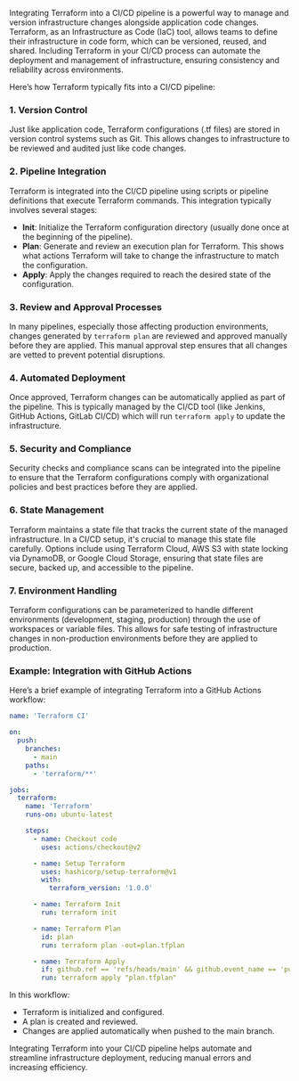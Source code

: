 Integrating Terraform into a CI/CD pipeline is a powerful way to manage and version infrastructure changes alongside application code changes. Terraform, as an Infrastructure as Code (IaC) tool, allows teams to define their infrastructure in code form, which can be versioned, reused, and shared. Including Terraform in your CI/CD process can automate the deployment and management of infrastructure, ensuring consistency and reliability across environments.

Here’s how Terraform typically fits into a CI/CD pipeline:

### 1. **Version Control**
Just like application code, Terraform configurations (.tf files) are stored in version control systems such as Git. This allows changes to infrastructure to be reviewed and audited just like code changes.

### 2. **Pipeline Integration**
Terraform is integrated into the CI/CD pipeline using scripts or pipeline definitions that execute Terraform commands. This integration typically involves several stages:
   - **Init**: Initialize the Terraform configuration directory (usually done once at the beginning of the pipeline).
   - **Plan**: Generate and review an execution plan for Terraform. This shows what actions Terraform will take to change the infrastructure to match the configuration.
   - **Apply**: Apply the changes required to reach the desired state of the configuration.

### 3. **Review and Approval Processes**
In many pipelines, especially those affecting production environments, changes generated by `terraform plan` are reviewed and approved manually before they are applied. This manual approval step ensures that all changes are vetted to prevent potential disruptions.

### 4. **Automated Deployment**
Once approved, Terraform changes can be automatically applied as part of the pipeline. This is typically managed by the CI/CD tool (like Jenkins, GitHub Actions, GitLab CI/CD) which will run `terraform apply` to update the infrastructure.

### 5. **Security and Compliance**
Security checks and compliance scans can be integrated into the pipeline to ensure that the Terraform configurations comply with organizational policies and best practices before they are applied.

### 6. **State Management**
Terraform maintains a state file that tracks the current state of the managed infrastructure. In a CI/CD setup, it's crucial to manage this state file carefully. Options include using Terraform Cloud, AWS S3 with state locking via DynamoDB, or Google Cloud Storage, ensuring that state files are secure, backed up, and accessible to the pipeline.

### 7. **Environment Handling**
Terraform configurations can be parameterized to handle different environments (development, staging, production) through the use of workspaces or variable files. This allows for safe testing of infrastructure changes in non-production environments before they are applied to production.

### Example: Integration with GitHub Actions
Here’s a brief example of integrating Terraform into a GitHub Actions workflow:

```yaml
name: 'Terraform CI'

on:
  push:
    branches:
      - main
    paths:
      - 'terraform/**'

jobs:
  terraform:
    name: 'Terraform'
    runs-on: ubuntu-latest

    steps:
      - name: Checkout code
        uses: actions/checkout@v2

      - name: Setup Terraform
        uses: hashicorp/setup-terraform@v1
        with:
          terraform_version: '1.0.0'

      - name: Terraform Init
        run: terraform init

      - name: Terraform Plan
        id: plan
        run: terraform plan -out=plan.tfplan

      - name: Terraform Apply
        if: github.ref == 'refs/heads/main' && github.event_name == 'push'
        run: terraform apply "plan.tfplan"
```

In this workflow:
- Terraform is initialized and configured.
- A plan is created and reviewed.
- Changes are applied automatically when pushed to the main branch.

Integrating Terraform into your CI/CD pipeline helps automate and streamline infrastructure deployment, reducing manual errors and increasing efficiency.
